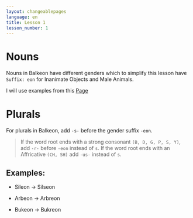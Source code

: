 ```yaml
---
layout: changeablepages
language: en
title: Lesson 1
lesson_number: 1
---
```


# Nouns

Nouns in Balkeon have different genders which to simplify this lesson have `Suffix: eon` for Inanimate Objects and Male Animals.

I will use examples from this [Page](../../../unit01/lessons/BS03#basic-nouns)

# Plurals

For plurals in Balkeon, add `-s-` before the gender suffix `-eon`.

> If the word root ends with a strong consonant `(B, D, G, P, S, Y)`, add `-r-` before `-eon` instead of `s`.
> If the word root ends with an Affricative `(CH, SH)` add `-us-` instead of `s`.

## Examples:

- Sileon -> Silseon

- Arbeon -> Arbreon

- Bukeon -> Bukreon
